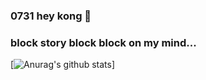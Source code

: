 ### 0731 hey kong 👋

### block story block block on my mind...

<!--
**imbacc/imbacc** is a ✨ _special_ ✨ repository because its `README.md` (this file) appears on your GitHub profile.

Here are some ideas to get you started:

- 🔭 I’m currently working on ...
- 🌱 I’m currently learning ...
- 👯 I’m looking to collaborate on ...
- 🤔 I’m looking for help with ...
- 💬 Ask me about ...
- 📫 How to reach me: ...
- 😄 Pronouns: ...
- ⚡ Fun fact: ...
-->

[![Anurag's github stats](https://github-readme-stats.vercel.app/api?username=imbacc&show_icons=true&title_color=fff&icon_color=79ff97&text_color=9f9f9f&bg_color=151515&hide=["contribs"])]
